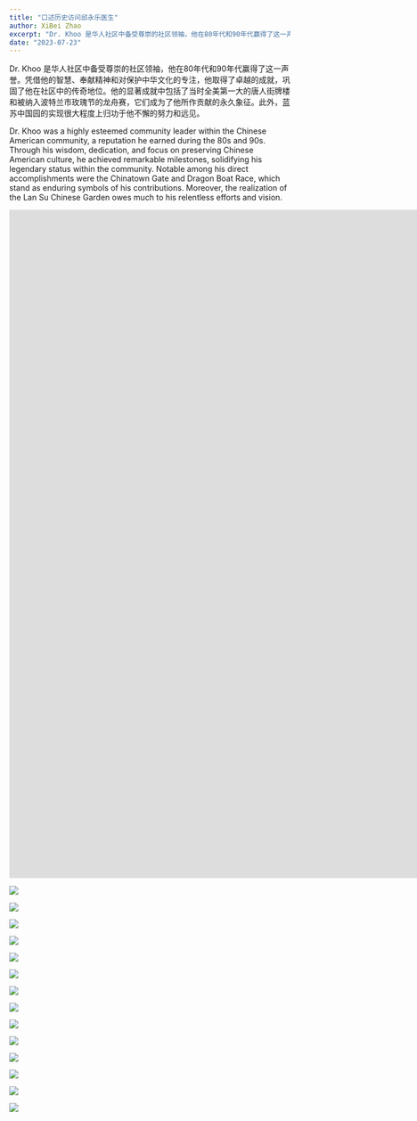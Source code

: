 ```yaml
---
title: "口述历史访问邱永乐医生"
author: XiBei Zhao
excerpt: "Dr. Khoo 是华人社区中备受尊崇的社区领袖，他在80年代和90年代赢得了这一声誉。凭借他的智慧、奉献精神和对保护中华文化的专注，他取得了卓越的成就，巩固了他在社区中的传奇地位。他的显著成就中包括了当时全美第一大的唐人街牌楼和被纳入波特兰市玫瑰节的龙舟赛，它们成为了他所作贡献的永久象征。此外，蓝苏中国园的实现很大程度上归功于他不懈的努力和远见。"
date: "2023-07-23"
---
```


Dr. Khoo 是华人社区中备受尊崇的社区领袖，他在80年代和90年代赢得了这一声誉。凭借他的智慧、奉献精神和对保护中华文化的专注，他取得了卓越的成就，巩固了他在社区中的传奇地位。他的显著成就中包括了当时全美第一大的唐人街牌楼和被纳入波特兰市玫瑰节的龙舟赛，它们成为了他所作贡献的永久象征。此外，蓝苏中国园的实现很大程度上归功于他不懈的努力和远见。

Dr. Khoo was a highly esteemed community leader within the Chinese American community, a reputation he earned during the 80s and 90s. Through his wisdom, dedication, and focus on preserving Chinese American culture, he achieved remarkable milestones, solidifying his legendary status within the community. Notable among his direct accomplishments were the Chinatown Gate and Dragon Boat Race, which stand as enduring symbols of his contributions. Moreover, the realization of the Lan Su Chinese Garden owes much to his relentless efforts and vision.

<iframe width="2135" height="1200" src="https://www.youtube.com/embed/djHA8R9jov8" title="Real People, Real Stories | Eng Lock Khoo | OCC Youth Lens" frameborder="0" allow="accelerometer; autoplay; clipboard-write; encrypted-media; gyroscope; picture-in-picture; web-share" allowfullscreen></iframe>

<br>

![](https://res.cloudinary.com/dhngj18do/image/upload/f_auto,q_auto/v1/images/dr_khoo_interview_01)

![](https://res.cloudinary.com/dhngj18do/image/upload/f_auto,q_auto/v1/images/dr_khoo_interview_02)

![](https://res.cloudinary.com/dhngj18do/image/upload/f_auto,q_auto/v1/images/dr_khoo_interview_03)

![](https://res.cloudinary.com/dhngj18do/image/upload/f_auto,q_auto/v1/images/dr_khoo_interview_04)

![](https://res.cloudinary.com/dhngj18do/image/upload/f_auto,q_auto/v1/images/dr_khoo_interview_05)

![](https://res.cloudinary.com/dhngj18do/image/upload/f_auto,q_auto/v1/images/dr_khoo_interview_06)

![](https://res.cloudinary.com/dhngj18do/image/upload/f_auto,q_auto/v1/images/dr_khoo_interview_07)

![](https://res.cloudinary.com/dhngj18do/image/upload/f_auto,q_auto/v1/images/dr_khoo_interview_08)

![](https://res.cloudinary.com/dhngj18do/image/upload/f_auto,q_auto/v1/images/dr_khoo_interview_09)

![](https://res.cloudinary.com/dhngj18do/image/upload/f_auto,q_auto/v1/images/dr_khoo_interview_10)

![](https://res.cloudinary.com/dhngj18do/image/upload/f_auto,q_auto/v1/images/dr_khoo_interview_11)

![](https://res.cloudinary.com/dhngj18do/image/upload/f_auto,q_auto/v1/images/dr_khoo_interview_12)

![](https://res.cloudinary.com/dhngj18do/image/upload/f_auto,q_auto/v1/images/dr_khoo_interview_13)

![](https://res.cloudinary.com/dhngj18do/image/upload/f_auto,q_auto/v1/images/dr_khoo_interview_14)

